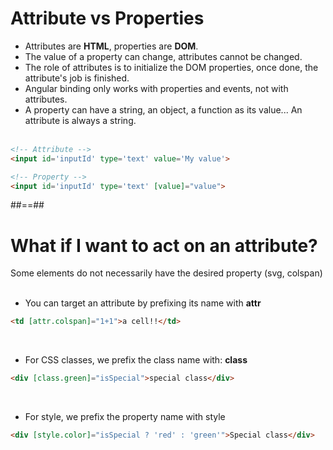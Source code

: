 <!-- .slide: class="with-code" -->

# Attribute vs Properties

- Attributes are <b>HTML</b>, properties are <b>DOM</b>.
- The value of a property can change, attributes cannot be changed.
- The role of attributes is to initialize the DOM properties, once done, the attribute's job is finished.
- Angular binding only works with properties and events, not with attributes.
- A property can have a string, an object, a function as its value... An attribute is always a string.<br/><br/>

```html
<!-- Attribute -->
<input id='inputId' type='text' value='My value'> 
```
<!-- .element: class="medium-code" -->

```html
<!-- Property -->
<input id='inputId' type='text' [value]="value"> 
```
<!-- .element: class="medium-code" -->

##==##

<!-- .slide: class="with-code inconsolata" -->

# What if I want to act on an attribute?
Some elements do not necessarily have the desired property (svg, colspan)
<br/><br/>

-   You can target an attribute by prefixing its name with <b>attr</b>

```html
<td [attr.colspan]="1+1">a cell!!</td>
```
<!-- .element: class="medium-code" -->

<br/>

-   For CSS classes, we prefix the class name with: <b>class</b>

```html
<div [class.green]="isSpecial">special class</div>
```
<!-- .element: class="medium-code" -->

<br/>

-   For style, we prefix the property name with style

```html
<div [style.color]="isSpecial ? 'red' : 'green'">Special class</div>
```
<!-- .element: class="medium-code" -->
